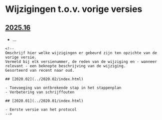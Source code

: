 # Wijzigingen t.o.v. vorige versies

## [2025.16](../2025.16/index.html)

-   ...

```{=html}
<!--
Omschrijf hier welke wijzigingen er gebeurd zijn ten opzichte van de vorige versie. 
Vermeld bij elk versienummer, de reden van de wijziging en - wanneer relevant - een beknopte beschrijving van de wijziging.
Gesorteerd van recent naar oud. 

## [2020.02](../2020.02/index.html)

- Toevoeging van ontbrekende stap in het stappenplan
- Verbetering van schrijffouten

## [2020.01](../2020.01/index.html)

- Eerste versie van het protocol
-->
```

